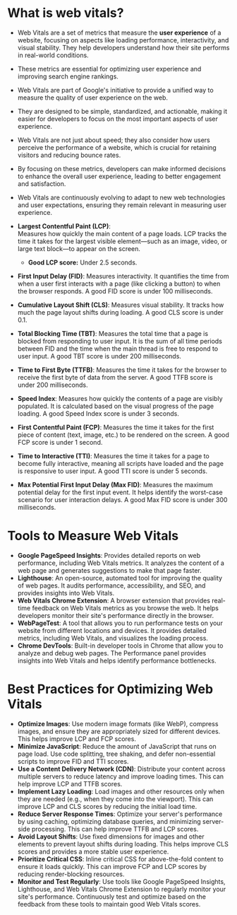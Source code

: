 # What is web vitals?
- Web Vitals are a set of metrics that measure the **user experience** of a website, focusing on aspects like loading performance, interactivity, and visual stability. They help developers understand how their site performs in real-world conditions.
- These metrics are essential for optimizing user experience and improving search engine rankings.
- Web Vitals are part of Google's initiative to provide a unified way to measure the quality of user experience on the web.
- They are designed to be simple, standardized, and actionable, making it easier for developers to focus on the most important aspects of user experience.
- Web Vitals are not just about speed; they also consider how users perceive the performance of a website, which is crucial for retaining visitors and reducing bounce rates.
- By focusing on these metrics, developers can make informed decisions to enhance the overall user experience, leading to better engagement and satisfaction.
- Web Vitals are continuously evolving to adapt to new web technologies and user expectations, ensuring they remain relevant in measuring user experience.

- **Largest Contentful Paint (LCP)**:  
    Measures how quickly the main content of a page loads. LCP tracks the time it takes for the largest visible element—such as an image, video, or large text block—to appear on the screen.  
    - **Good LCP score:** Under 2.5 seconds.
- **First Input Delay (FID)**: Measures interactivity. It quantifies the time from when a user first interacts with a page (like clicking a button) to when the browser responds. A good FID score is under 100 milliseconds.
- **Cumulative Layout Shift (CLS)**: Measures visual stability. It tracks how much the page layout shifts during loading. A good CLS score is under 0.1.
- **Total Blocking Time (TBT)**: Measures the total time that a page is blocked from responding to user input. It is the sum of all time periods between FID and the time when the main thread is free to respond to user input. A good TBT score is under 200 milliseconds.
- **Time to First Byte (TTFB)**: Measures the time it takes for the browser to receive the first byte of data from the server. A good TTFB score is under 200 milliseconds.
- **Speed Index**: Measures how quickly the contents of a page are visibly populated. It is calculated based on the visual progress of the page loading. A good Speed Index score is under 3 seconds.  
- **First Contentful Paint (FCP)**: Measures the time it takes for the first piece of content (text, image, etc.) to be rendered on the screen. A good FCP score is under 1 second.
- **Time to Interactive (TTI)**: Measures the time it takes for a page to
become fully interactive, meaning all scripts have loaded and the page is responsive to user input. A good TTI score is under 5 seconds.
- **Max Potential First Input Delay (Max FID)**: Measures the maximum potential delay for the first input event. It helps identify the worst-case scenario for user interaction delays. A good Max FID score is under 300 milliseconds.

# Tools to Measure Web Vitals
- **Google PageSpeed Insights**: Provides detailed reports on web performance, including Web Vitals metrics. It analyzes the content of a web page and generates suggestions to make that page faster.
- **Lighthouse**: An open-source, automated tool for improving the quality of web pages. It audits performance, accessibility, and SEO, and provides insights into Web Vitals.
- **Web Vitals Chrome Extension**: A browser extension that provides real-time feedback on Web Vitals metrics as you browse the web. It helps developers monitor their site's performance directly in the browser.
- **WebPageTest**: A tool that allows you to run performance tests on your website from different locations and devices. It provides detailed metrics, including Web Vitals, and visualizes the loading process.
- **Chrome DevTools**: Built-in developer tools in Chrome that allow you to analyze and debug web pages. The Performance panel provides insights into Web Vitals and helps identify performance bottlenecks.

# Best Practices for Optimizing Web Vitals
- **Optimize Images**: Use modern image formats (like WebP), compress images, and ensure they are appropriately sized for different devices. This helps improve LCP and FCP scores.
- **Minimize JavaScript**: Reduce the amount of JavaScript that runs on page load. Use code splitting, tree shaking, and defer non-essential scripts to improve FID and TTI scores.
- **Use a Content Delivery Network (CDN)**: Distribute your content across multiple servers to reduce latency and improve loading times. This can help improve LCP and TTFB scores.
- **Implement Lazy Loading**: Load images and other resources only when they are needed (e.g., when they come into the viewport). This can improve LCP and CLS scores by reducing the initial load time.
- **Reduce Server Response Times**: Optimize your server's performance by using caching, optimizing database queries, and minimizing server-side processing. This can help improve TTFB and LCP scores.
- **Avoid Layout Shifts**: Use fixed dimensions for images and other elements to prevent layout shifts during loading. This helps improve CLS scores and provides a more stable user experience.
- **Prioritize Critical CSS**: Inline critical CSS for above-the-fold content to ensure it loads quickly. This can improve FCP and LCP scores by reducing render-blocking resources.
- **Monitor and Test Regularly**: Use tools like Google PageSpeed Insights, Lighthouse, and Web Vitals Chrome Extension to regularly monitor your site's performance. Continuously test and optimize based on the feedback from these tools to maintain good Web Vitals scores.

